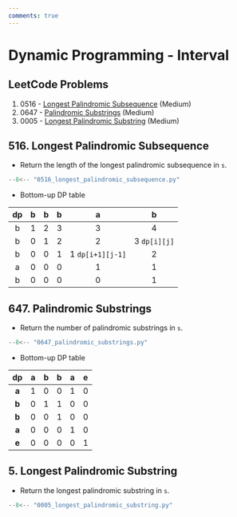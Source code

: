 ```yaml
---
comments: true
---
```


# Dynamic Programming - Interval

## LeetCode Problems

1. 0516 - [Longest Palindromic Subsequence](https://leetcode.com/problems/longest-palindromic-subsequence/) (Medium)
2. 0647 - [Palindromic Substrings](https://leetcode.com/problems/palindromic-substrings/) (Medium)
3. 0005 - [Longest Palindromic Substring](https://leetcode.com/problems/longest-palindromic-substring/) (Medium)

## 516. Longest Palindromic Subsequence

-   Return the length of the longest palindromic subsequence in `s`.

```python
--8<-- "0516_longest_palindromic_subsequence.py"
```

-   Bottom-up DP table

| dp  |  b  |  b  |  b  |        a         |      b       |
| :-: | :-: | :-: | :-: | :--------------: | :----------: |
|  b  |  1  |  2  |  3  |        3         |      4       |
|  b  |  0  |  1  |  2  |        2         | 3 `dp[i][j]` |
|  b  |  0  |  0  |  1  | 1 `dp[i+1][j-1]` |      2       |
|  a  |  0  |  0  |  0  |        1         |      1       |
|  b  |  0  |  0  |  0  |        0         |      1       |

## 647. Palindromic Substrings

-   Return the number of palindromic substrings in `s`.

```python
--8<-- "0647_palindromic_substrings.py"
```

-   Bottom-up DP table

|  dp   |  a   |  b   |  b   |  a   |  e   |
| :---: | :--: | :--: | :--: | :--: | :--: |
| **a** |  1   |  0   |  0   |  1   |  0   |
| **b** |  0   |  1   |  1   |  0   |  0   |
| **b** |  0   |  0   |  1   |  0   |  0   |
| **a** |  0   |  0   |  0   |  1   |  0   |
| **e** |  0   |  0   |  0   |  0   |  1   |

## 5. Longest Palindromic Substring

-   Return the longest palindromic substring in `s`.

```python
--8<-- "0005_longest_palindromic_substring.py"
```

